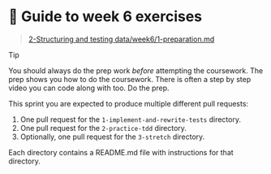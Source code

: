 # 🧭 Guide to week 6 exercises

> [2-Structuring and testing data/week6/1-preparation.md](https://github.com/HackYourFutureBelgium/Intro-to-Programming/blob/main/2-Structuring%20and%20testing%20data/week6/1-preparation.md)

> [!TIP]
> You should always do the prep work _before_ attempting the coursework.
> The prep shows you how to do the coursework.
> There is often a step by step video you can code along with too.
> Do the prep.

This sprint you are expected to produce multiple different pull requests:
1. One pull request for the `1-implement-and-rewrite-tests` directory.
2. One pull request for the `2-practice-tdd` directory.
3. Optionally, one pull request for the `3-stretch` directory.

Each directory contains a README.md file with instructions for that directory.
